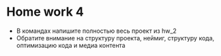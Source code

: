 <h1>Home work 4</h1>

<ul>
<li>
В командах напишите полностью весь проект из hw_2
</li>
<li>
Обратите внимание на структуру проекта, неймиг, структуру кода, оптимизацию кода и медиа контента
</li>
</ul>